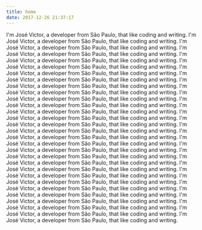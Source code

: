 ```yaml
---
title: home
date: 2017-12-26 21:37:17
---
```

I'm José Victor, a developer from São Paulo, that like coding and writing.
I'm José Victor, a developer from São Paulo, that like coding and writing.
I'm José Victor, a developer from São Paulo, that like coding and writing.
I'm José Victor, a developer from São Paulo, that like coding and writing.
I'm José Victor, a developer from São Paulo, that like coding and writing.
I'm José Victor, a developer from São Paulo, that like coding and writing.
I'm José Victor, a developer from São Paulo, that like coding and writing.
I'm José Victor, a developer from São Paulo, that like coding and writing.
I'm José Victor, a developer from São Paulo, that like coding and writing.
I'm José Victor, a developer from São Paulo, that like coding and writing.
I'm José Victor, a developer from São Paulo, that like coding and writing.
I'm José Victor, a developer from São Paulo, that like coding and writing.
I'm José Victor, a developer from São Paulo, that like coding and writing.
I'm José Victor, a developer from São Paulo, that like coding and writing.
I'm José Victor, a developer from São Paulo, that like coding and writing.
I'm José Victor, a developer from São Paulo, that like coding and writing.
I'm José Victor, a developer from São Paulo, that like coding and writing.
I'm José Victor, a developer from São Paulo, that like coding and writing.
I'm José Victor, a developer from São Paulo, that like coding and writing.
I'm José Victor, a developer from São Paulo, that like coding and writing.
I'm José Victor, a developer from São Paulo, that like coding and writing.
I'm José Victor, a developer from São Paulo, that like coding and writing.
I'm José Victor, a developer from São Paulo, that like coding and writing.
I'm José Victor, a developer from São Paulo, that like coding and writing.
I'm José Victor, a developer from São Paulo, that like coding and writing.
I'm José Victor, a developer from São Paulo, that like coding and writing.
I'm José Victor, a developer from São Paulo, that like coding and writing.
I'm José Victor, a developer from São Paulo, that like coding and writing.
I'm José Victor, a developer from São Paulo, that like coding and writing.
I'm José Victor, a developer from São Paulo, that like coding and writing.